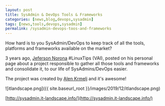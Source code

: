 ```yaml
---
layout: post
title: SysAdmin & DevOps Tools & Frameworks
categories: [news,blog,devops,sysadmin]
tags: [news,tools,devops,sysadmin]
permalink: /sysadmin-devops-toos-and-frameworks
---
```


How hard is to you SysAdmin/DevOps to keep track of all the tools, platforms and frameworks available on the market?

3 years ago, [Jeferson Norona](https://twitter.com/badtux_) #LinuxTips (VAI), posted on his personal page about a project responsible to gather all those tools and frameworks and consolidate it, to our life of SysAdmins/DevOps easier.

The project was created by [Alen Krmelj](blackbird.si) and it's awesome!

![itlandscape.png]({{ site.baseurl_root }}/images/2019/12/itlandscape.png)

[http://sysadmin.it-landscape.info/](http://sysadmin.it-landscape.info/)



